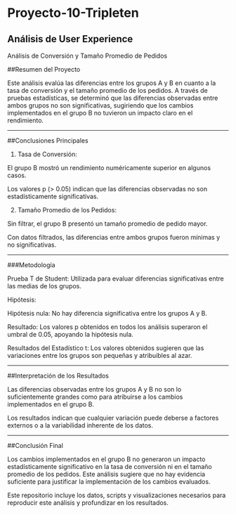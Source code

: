 # Proyecto-10-Tripleten
## Análisis de User Experience 

Análisis de Conversión y Tamaño Promedio de Pedidos

##Resumen del Proyecto

Este análisis evalúa las diferencias entre los grupos A y B en cuanto a la tasa de conversión y el tamaño promedio de los pedidos. A través de pruebas estadísticas, se determinó que las diferencias observadas entre ambos grupos no son significativas, sugiriendo que los cambios implementados en el grupo B no tuvieron un impacto claro en el rendimiento.


---

##Conclusiones Principales

1. Tasa de Conversión:

El grupo B mostró un rendimiento numéricamente superior en algunos casos.

Los valores p (> 0.05) indican que las diferencias observadas no son estadísticamente significativas.



2. Tamaño Promedio de los Pedidos:

Sin filtrar, el grupo B presentó un tamaño promedio de pedido mayor.

Con datos filtrados, las diferencias entre ambos grupos fueron mínimas y no significativas.





---

###Metodología

Prueba T de Student: Utilizada para evaluar diferencias significativas entre las medias de los grupos.

Hipótesis:

Hipótesis nula: No hay diferencia significativa entre los grupos A y B.

Resultado: Los valores p obtenidos en todos los análisis superaron el umbral de 0.05, apoyando la hipótesis nula.


Resultados del Estadístico t: Los valores obtenidos sugieren que las variaciones entre los grupos son pequeñas y atribuibles al azar.



---

##Interpretación de los Resultados

Las diferencias observadas entre los grupos A y B no son lo suficientemente grandes como para atribuirse a los cambios implementados en el grupo B.

Los resultados indican que cualquier variación puede deberse a factores externos o a la variabilidad inherente de los datos.



---

##Conclusión Final

Los cambios implementados en el grupo B no generaron un impacto estadísticamente significativo en la tasa de conversión ni en el tamaño promedio de los pedidos. Este análisis sugiere que no hay evidencia suficiente para justificar la implementación de los cambios evaluados.

Este repositorio incluye los datos, scripts y visualizaciones necesarios para reproducir este análisis y profundizar en los resultados.

